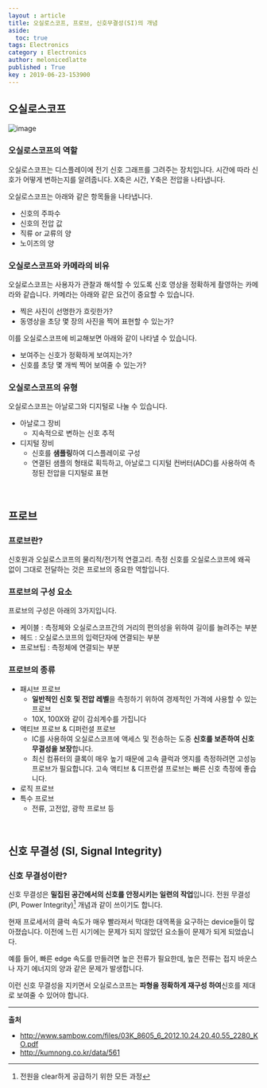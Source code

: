 ```yaml
---
layout : article
title: 오실로스코프, 프로브, 신호무결성(SI)의 개념
aside:
  toc: true
tags: Electronics
category : Electronics
author: melonicedlatte
published : True
key : 2019-06-23-153900
---
```


## 오실로스코프
![image](03E86C36-A210-4CD9-95B8-25CD936A5A09-217-000000211B1DCFF3/IMG_0015.JPG)

### 오실로스코프의 역할
오실로스코프는 디스플레이에 전기 신호 그래프를 그려주는 장치입니다. 시간에 따라 신호가 어떻게 변하는지를 알려줍니다. X축은 시간, Y축은 전압을 나타냅니다. 

오실로스코프는 아래와 같은 항목들을 나타냅니다. 

- 신호의 주파수
- 신호의 전압 값
- 직류 or 교류의 양
- 노이즈의 양

### 오실로스코프와 카메라의 비유
오실로스코프는 사용자가 관찰과 해석할 수 있도록 신호 영상을 정확하게 촬영하는 카메라와 같습니다. 카메라는 아래와 같은 요건이 중요할 수 있습니다.

- 찍은 사진이 선명한가 흐릿한가?
- 동영상을 초당 몇 장의 사진을 찍어 표현할 수 있는가?

이를 오실로스코프에 비교해보면 아래와 같이 나타낼 수 있습니다.

- 보여주는 신호가 정확하게 보여지는가?
- 신호를 초당 몇 개씩 찍어 보여줄 수 있는가?

### 오실로스코프의 유형
오실로스코프는 아날로그와 디지털로 나눌 수 있습니다. 

- 아날로그 장비
	- 지속적으로 변하는 신호 추적
- 디지털 장비
	- 신호를 **샘플링**하여 디스플레이로 구성
	- 연결된 샘플의 형태로 획득하고, 아날로그 디지털 컨버터(ADC)를 사용하여 측정된 전압을 디지털로 표현

<br>

## 프로브
### 프로브란?
신호원과 오실로스코프의 물리적/전기적 연결고리. 측정 신호를 오실로스코프에 왜곡 없이 그대로 전달하는 것은 프로브의 중요한 역할입니다. 

### 프로브의 구성 요소 
프로브의 구성은 아래의 3가지입니다.

- 케이블 : 측정체와 오실로스코프간의 거리의 편의성을 위하여 길이를 늘려주는 부분
- 헤드 : 오실로스코프의 입력단자에 연결되는 부분
- 프로브팁 : 측정체에 연결되는 부분

### 프로브의 종류
- 패시브 프로브
	- **일반적인 신호 및 전압 레벨**을 측정하기 위하여 경제적인 가격에 사용할 수 있는 프로브
	- 10X, 100X와 같이 감쇠계수를 가집니다
- 액티브 프로브 & 디퍼런셜 프로브
	- IC를 사용하여 오실로스코프에 액세스 및 전송하는 도중 **신호를 보존하여 신호 무결성을 보장**합니다.
	- 최신 컴퓨터의 클록이 매우 높기 때문에 고속 클럭과 엣지를 측정하려면 고성능 프로브가 필요합니다. 고속 액티브 & 디프런셜 프로브는 빠른 신호 측정에 좋습니다. 
- 로직 프로브
- 특수 프로브
	- 전류, 고전압, 광학 프로브 등

<br>

## 신호 무결성 (SI, Signal Integrity) 
### 신호 무결성이란?
신호 무결성은 **밀집된 공간에서의 신호를 안정시키는 일련의 작업**입니다. 전원 무결성(PI, Power Integrity)[^1] 개념과 같이 쓰이기도 합니다. 

현재 프로세서의 클럭 속도가 매우 빨라져서 막대한 대역폭을 요구하는 device들이 많아졌습니다. 이전에 느린 시기에는 문제가 되지 않았던 요소들이 문제가 되게 되었습니다. 

예를 들어, 빠른 edge 속도를 만들려면 높은 전류가 필요한데, 높은 전류는 접지 바운스나 자기 에너지의 양과 같은 문제가 발생합니다. 

이런 신호 무결성을 지키면서 오실로스코프는 **파형을 정확하게 재구성 하여**신호를 제대로 보여줄 수 있어야 합니다. 

[^1]: 전원을 clear하게 공급하기 위한 모든 과정 

<hr>

**출처**

- http://www.sambow.com/files/03K_8605_6_2012.10.24.20.40.55_2280_KO.pdf
- http://kumnong.co.kr/data/561
